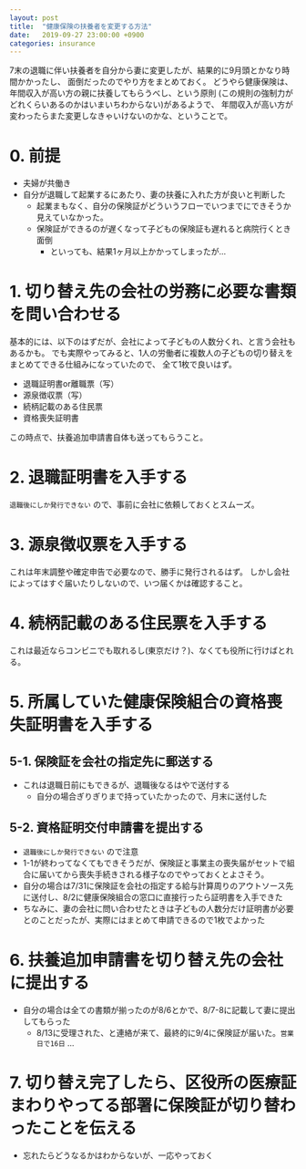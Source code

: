 ```yaml
---
layout: post
title:  "健康保険の扶養者を変更する方法"
date:   2019-09-27 23:00:00 +0900
categories: insurance
---
```


7末の退職に伴い扶養者を自分から妻に変更したが、結果的に9月頭とかなり時間かかったし、
面倒だったのでやり方をまとめておく。
どうやら健康保険は、年間収入が高い方の親に扶養してもらうべし、という原則
(この規則の強制力がどれくらいあるのかはいまいちわからない)があるようで、
年間収入が高い方が変わったらまた変更しなきゃいけないのかな、ということで。

# 0. 前提

- 夫婦が共働き
- 自分が退職して起業するにあたり、妻の扶養に入れた方が良いと判断した
  - 起業まもなく、自分の保険証がどういうフローでいつまでにできそうか見えていなかった。
  - 保険証ができるのが遅くなって子どもの保険証も遅れると病院行くとき面倒
    - といっても、結果1ヶ月以上かかってしまったが…

# 1. 切り替え先の会社の労務に必要な書類を問い合わせる

基本的には、以下のはずだが、会社によって子どもの人数分くれ、と言う会社もあるかも。
でも実際やってみると、1人の労働者に複数人の子どもの切り替えをまとめてできる仕組みになっていたので、
全て1枚で良いはず。

- 退職証明書or離職票（写）
- 源泉徴収票（写）
- 続柄記載のある住民票
- 資格喪失証明書

この時点で、扶養追加申請書自体も送ってもらうこと。

# 2. 退職証明書を入手する

`退職後にしか発行できない` ので、事前に会社に依頼しておくとスムーズ。

# 3. 源泉徴収票を入手する

これは年末調整や確定申告で必要なので、勝手に発行されるはず。
しかし会社によってはすぐ届いたりしないので、いつ届くかは確認すること。

# 4. 続柄記載のある住民票を入手する

これは最近ならコンビニでも取れるし(東京だけ？)、なくても役所に行けばとれる。

# 5. 所属していた健康保険組合の資格喪失証明書を入手する

## 5-1. 保険証を会社の指定先に郵送する

- これは退職日前にもできるが、退職後なるはやで送付する
  - 自分の場合ぎりぎりまで持っていたかったので、月末に送付した

## 5-2. 資格証明交付申請書を提出する

- `退職後にしか発行できない` ので注意
- 1-1が終わってなくてもできそうだが、保険証と事業主の喪失届がセットで組合に届いてから喪失手続きされる様子なのでやっておくとよさそう。
- 自分の場合は7/31に保険証を会社の指定する給与計算周りのアウトソース先に送付し、8/2に健康保険組合の窓口に直接行ったら証明書を入手できた
- ちなみに、妻の会社に問い合わせたときは子どもの人数分だけ証明書が必要とのことだったが、実際にはまとめて申請できるので1枚でよかった

# 6. 扶養追加申請書を切り替え先の会社に提出する

- 自分の場合は全ての書類が揃ったのが8/6とかで、8/7-8に記載して妻に提出してもらった
  - 8/13に受理された、と連絡が来て、最終的に9/4に保険証が届いた。`営業日で16日` ...

# 7. 切り替え完了したら、区役所の医療証まわりやってる部署に保険証が切り替わったことを伝える

- 忘れたらどうなるかはわからないが、一応やっておく

